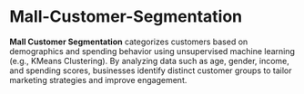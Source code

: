 # Mall-Customer-Segmentation
**Mall Customer Segmentation** categorizes customers based on demographics and spending behavior using unsupervised machine learning (e.g., KMeans Clustering). By analyzing data such as age, gender, income, and spending scores, businesses identify distinct customer groups to tailor marketing strategies and improve engagement.
